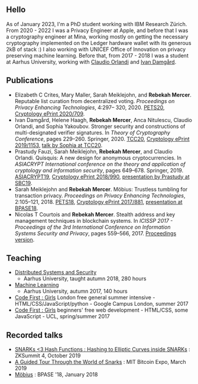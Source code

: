 ## Hello

As of January 2023, I'm a PhD student working with IBM Research Zürich.  From
2020 - 2022 I was a Privacy Engineer at Apple, and before that I was
a cryptography engineer at Mina, working mostly on getting the necessary
cryptography implemented on the Ledger hardware wallet with its generous 2kB of
stack :) I also working with UNICEF Office of Innovation on privacy preserving
machine learning. Before that, from 2017 - 2018 I was a student at Aarhus
University, working with [Claudio Orlandi](http://www.cs.au.dk/~orlandi/) and
[Ivan Damgård](http://www.daimi.au.dk/~ivan/).

## Publications
- Elizabeth C Crites, Mary Maller, Sarah Meiklejohn, and **Rebekah Mercer**.
  Reputable list curation from decentralized voting. _Proceedings on Privacy
  Enhancing Technologies_, 4:297– 320, 2020.
  [PETS20](https://petsymposium.org/popets/2020/popets-2020-0074.php),
  [Cryptology ePrint
  2020/709](https://eprint.iacr.org/2020/709).
- Ivan Damgård, Helene Haagh, **Rebekah Mercer**, Anca Nitulescu, Claudio
  Orlandi, and Sophia Yakoubov. Stronger security and constructions of
  multi-designated verifier signatures. In _Theory of Cryptography Conference_,
  pages 229–260.  Springer, 2020.
  [TCC20](https://link.springer.com/book/10.1007/978-3-030-64378-2), [Cryptology ePrint
  2019/1153](https://eprint.iacr.org/2019/1153),
  [talk by Sophia at TCC20](https://www.youtube.com/watch?v=tJqK9zJ10iA).
- Prastudy Fauzi, Sarah Meiklejohn, **Rebekah Mercer**, and Claudio Orlandi.
  Quisquis: A new design for anonymous cryptocurrencies. In _ASIACRYPT
  International conference on the theory and application of cryptology and
  information security_, pages 649–678. Springer, 2019. [ASIACRYPT19](https://www.springerprofessional.de/quisquis-a-new-design-for-anonymous-cryptocurrencies/17426784), [Cryptology ePrint
  2018/990](https://eprint.iacr.org/2018/990), [presentation by Prastudy at SBC19](https://www.youtube.com/watch?v=QAqBRbbbMSw).
- Sarah Meiklejohn and **Rebekah Mercer**. Möbius: Trustless tumbling for
  transaction privacy. _Proceedings on Privacy Enhancing Technologies_,
  2:105–121, 2018. [PETS18](https://petsymposium.org/popets/2018/popets-2018-0015.php), [Cryptology ePrint 2017/881](https://eprint.iacr.org/2017/881), [presentation at BPASE18](https://www.youtube.com/watch?v=y4hYPX3pouU).
- Nicolas T Courtois and **Rebekah Mercer**. Stealth address and key management
  techniques in blockchain systems.  In _ICISSP 2017 - Proceedings of the 3rd
  International Conference on Information Systems Security and Privacy_, pages
  559–566, 2017. [Proceedings
  version](http://www.scitepress.org/DigitalLibrary/Link.aspx?doi=10.5220/0006270005590566).


## Teaching
- [Distributed Systems and
  Security](https://kursuskatalog.au.dk/en/course/114560/Distributed-Systems-and-Security)
  - Aarhus University, taught autumn 2018, 280 hours
- [Machine
  Learning](https://kursuskatalog.au.dk/en/course/115207/Machine-Learning)
  - Aarhus University, autumn 2017, 140 hours
- [Code First : Girls](https://codefirstgirls.com/) London free general summer
  intensive - HTML/CSS/JavaScript/python - Google Campus London, summer 2017
- [Code First
  : Girls](https://codefirstgirls.com//courses/classes/uni-kickstarter/)
  beginners' free web development - HTML/CSS, some JavaScript - UCL,
  spring/summer 2017

## Recorded talks
- [SNARKs <3 Hash Functions : Hashing to Elliptic Curves inside
  SNARKs](https://www.youtube.com/watch?v=qWRUPzm3qPY) : ZKSummit 4, October
  2019
- [A Guided Tour Through the World of
  Snarks](https://www.youtube.com/watch?v=KY7If_GjZvc) : MIT Bitcoin Expo,
  March 2019
- [Möbius](https://www.youtube.com/watch?v=y4hYPX3pouU) : BPASE '18, January
  2018
